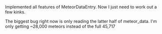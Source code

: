 Implemented all features of MeteorDataEntry. Now I just need to work out a few kinks.

The biggest bug right now is only reading the latter half of meteor_data. I'm only getting ~28,000 meteors instead of the full 45,717
